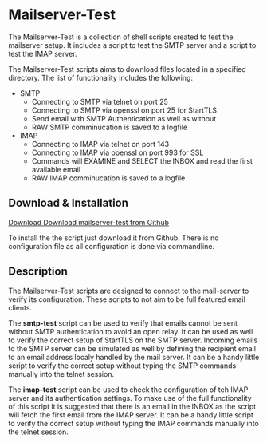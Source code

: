 # Mailserver-Test

The Mailserver-Test is a collection of shell scripts created to test the mailserver setup. It includes a script to test the SMTP server and a script to test the IMAP server.

The Mailserver-Test scripts aims to download files located in a specified directory. The list of functionality includes the following:

*  SMTP
   * Connecting to SMTP via telnet on port 25
   * Connecting to SMTP via openssl on port 25 for StartTLS
   * Send email with SMTP Authentication as well as without
   * RAW SMTP comminucation is saved to a logfile
* IMAP
   * Connecting to IMAP via telnet on port 143
   * Connecting to IMAP via openssl on port 993 for SSL
   * Commands will EXAMINE and SELECT the INBOX and read the first available email
   * RAW IMAP comminucation is saved to a logfile
   

## Download & Installation

[Download Download mailserver-test from Github](https://github.com/tinned-software/mailserver-test)

To install the the script just download it from Github. There is no configuration file as all configuration is done via commandline.

## Description

The Mailserver-Test scripts are designed to connect to the mail-server to verify its configuration. These scripts to not aim to be full featured email clients. 

The **smtp-test** script can be used to verify that emails cannot be sent without SMTP authentication to avoid an open relay. It can be used as well to verify the correct setup of StartTLS on the SMTP server. Incoming emails to the SMTP server can be simulated as well by defining the recipient email to an email address localy handled by the mail server. It can be a handy little script to verify the correct setup without typing the SMTP commands manually into the telnet session.

The **imap-test** script can be used to check the configuration of teh IMAP server and its authentication settings. To make use of the full functionality of this script it is suggested that there is an email in the INBOX as the script will fetch the first email from the IMAP server. It can be a handy little script to verify the correct setup without typing the IMAP commands manually into the telnet session.

